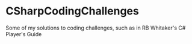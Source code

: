 # CSharpCodingChallenges
Some of my solutions to coding challenges, such as in RB Whitaker's C# Player's Guide
